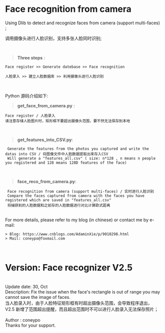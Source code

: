 # Face recognition from camera

Using Dlib to detect and recognize faces from camera (support multi-faces) ;

调用摄像头进行人脸识别，支持多张人脸同时识别;

<br>

>**Three steps** :
	
	Face register >> Generate datebase >> Face recognition

  	人脸录入 >> 建立人脸数据库 >> 利用摄像头进行人脸识别

<br>

Python 源码介绍如下:

>**get\_face\_from\_camera.py** : 
	
	Face register / 人脸录入
	请注意存储人脸图片时，矩形框不要超出摄像头范围，要不然无法保存到本地
<br>

>**get\_features\_into\_CSV.py**: 
	
	 Generate the features from the photos you captured and write the datas into CSV / 将图像文件中人脸数据提取出来存入CSV
 	 Will generate a "features_all.csv" ( size: n*128 , n means n people you registered and 128 means 128D features of the face)
<br>

>**face\_reco\_from\_camera.py**: 
	
	 Face recognition from camera (support multi-faces) / 实时进行人脸识别
  	 Compare the faces captured from camera with the faces you have registered which are saved in "features_all.csv"
  	 将捕获到的人脸数据和之前存的人脸数据进行对比计算欧式距离
<br>
For more details, please refer to my blog (in chinese) or contact me by e-mail:
	
	> Blog: https://www.cnblogs.com/AdaminXie/p/9010298.html  
	> Mail: coneypo@foxmail.com

<br>

# Version: 	Face recognizer V2.5
<br>
Update date: 	30, Oct<br>
Description: 	Fix the issue when the face's rectangle is out of range you may cannot save the image of faces. <br>
		当人脸录入时，由于人脸特征矩形框有时超出摄像头范围，会导致程序退出，V2.5 新增了范围超出提醒，而且超出范围时不可以进行人脸录入无法保存照片；<br>


<br>
Author : coneypo<br>
Thanks for your support.
